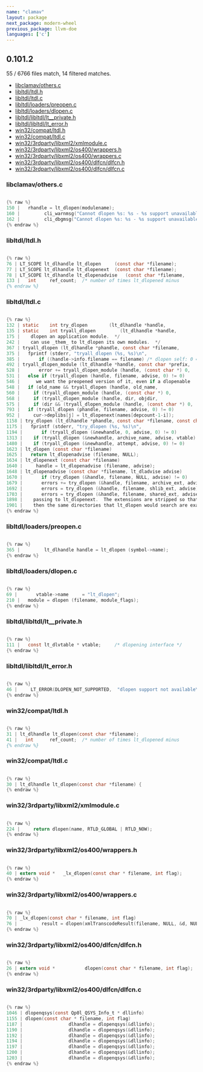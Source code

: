 ```yaml
---
name: "clamav"
layout: package
next_package: modern-wheel
previous_package: llvm-doe
languages: ['c']
---
```

## 0.101.2
55 / 6766 files match, 14 filtered matches.

 - [libclamav/others.c](#libclamavothersc)
 - [libltdl/ltdl.h](#libltdlltdlh)
 - [libltdl/ltdl.c](#libltdlltdlc)
 - [libltdl/loaders/preopen.c](#libltdlloaderspreopenc)
 - [libltdl/loaders/dlopen.c](#libltdlloadersdlopenc)
 - [libltdl/libltdl/lt__private.h](#libltdllibltdllt__privateh)
 - [libltdl/libltdl/lt_error.h](#libltdllibltdllt_errorh)
 - [win32/compat/ltdl.h](#win32compatltdlh)
 - [win32/compat/ltdl.c](#win32compatltdlc)
 - [win32/3rdparty/libxml2/xmlmodule.c](#win323rdpartylibxml2xmlmodulec)
 - [win32/3rdparty/libxml2/os400/wrappers.h](#win323rdpartylibxml2os400wrappersh)
 - [win32/3rdparty/libxml2/os400/wrappers.c](#win323rdpartylibxml2os400wrappersc)
 - [win32/3rdparty/libxml2/os400/dlfcn/dlfcn.h](#win323rdpartylibxml2os400dlfcndlfcnh)
 - [win32/3rdparty/libxml2/os400/dlfcn/dlfcn.c](#win323rdpartylibxml2os400dlfcndlfcnc)

### libclamav/others.c

```c

{% raw %}
150 | 	rhandle = lt_dlopen(modulename);
160 |         cli_warnmsg("Cannot dlopen %s: %s - %s support unavailable\n", name, err, featurename);
162 |         cli_dbgmsg("Cannot dlopen %s: %s - %s support unavailable\n", name, err, featurename);
{% endraw %}

```
### libltdl/ltdl.h

```c

{% raw %}
76 | LT_SCOPE lt_dlhandle lt_dlopen		(const char *filename);
77 | LT_SCOPE lt_dlhandle lt_dlopenext	(const char *filename);
78 | LT_SCOPE lt_dlhandle lt_dlopenadvise	(const char *filename,
133 |   int		ref_count;	/* number of times lt_dlopened minus
{% endraw %}

```
### libltdl/ltdl.c

```c

{% raw %}
132 | static	int	try_dlopen	      (lt_dlhandle *handle,
135 | static	int	tryall_dlopen	      (lt_dlhandle *handle,
175 |    dlopen an application module.  */
242 | 	 can use _them_ to lt_dlopen its own modules.  */
367 | tryall_dlopen (lt_dlhandle *phandle, const char *filename,
375 |   fprintf (stderr, "tryall_dlopen (%s, %s)\n",
385 |       if ((handle->info.filename == filename) /* dlopen self: 0 == 0 */
492 | tryall_dlopen_module (lt_dlhandle *handle, const char *prefix,
528 |       error += tryall_dlopen_module (handle, (const char *) 0,
531 |   else if (tryall_dlopen (handle, filename, advise, 0) != 0)
546 |      we want the preopened version of it, even if a dlopenable
548 |   if (old_name && tryall_dlopen (handle, old_name,
560 | 	  if (tryall_dlopen_module (handle, (const char *) 0,
568 | 	  if (tryall_dlopen_module (handle, dir, objdir,
575 | 	  if (dir && (tryall_dlopen_module (handle, (const char *) 0,
793 |   if (tryall_dlopen (phandle, filename, advise, 0) != 0)
952 | 	  cur->deplibs[j] = lt_dlopenext(names[depcount-1-i]);
1158 | try_dlopen (lt_dlhandle *phandle, const char *filename, const char *ext,
1175 |   fprintf (stderr, "try_dlopen (%s, %s)\n",
1194 |       if (tryall_dlopen (&newhandle, 0, advise, 0) != 0)
1313 | 	  if (tryall_dlopen (&newhandle, archive_name, advise, vtable) == 0)
1480 | 	  if (tryall_dlopen (&newhandle, attempt, advise, 0) != 0)
1623 | lt_dlopen (const char *filename)
1625 |   return lt_dlopenadvise (filename, NULL);
1634 | lt_dlopenext (const char *filename)
1640 |     handle = lt_dlopenadvise (filename, advise);
1648 | lt_dlopenadvise (const char *filename, lt_dladvise advise)
1670 |       if (try_dlopen (&handle, filename, NULL, advise) != 0)
1679 |       errors += try_dlopen (&handle, filename, archive_ext, advise);
1692 |       errors = try_dlopen (&handle, filename, shlib_ext, advise);
1703 |       errors = try_dlopen (&handle, filename, shared_ext, advise);
1898 |    passing to lt_dlopenext.  The extensions are stripped so that
1901 |    then the same directories that lt_dlopen would search are examined.  */
{% endraw %}

```
### libltdl/loaders/preopen.c

```c

{% raw %}
365 | 		  lt_dlhandle handle = lt_dlopen (symbol->name);
{% endraw %}

```
### libltdl/loaders/dlopen.c

```c

{% raw %}
69 |       vtable->name		= "lt_dlopen";
210 |   module = dlopen (filename, module_flags);
{% endraw %}

```
### libltdl/libltdl/lt__private.h

```c

{% raw %}
111 |   const lt_dlvtable *	vtable;		/* dlopening interface */
{% endraw %}

```
### libltdl/libltdl/lt_error.h

```c

{% raw %}
46 |     LT_ERROR(DLOPEN_NOT_SUPPORTED,  "dlopen support not available\0")	\
{% endraw %}

```
### win32/compat/ltdl.h

```c

{% raw %}
31 | lt_dlhandle lt_dlopen(const char *filename);
41 |   int		ref_count;	/* number of times lt_dlopened minus
{% endraw %}

```
### win32/compat/ltdl.c

```c

{% raw %}
30 | lt_dlhandle lt_dlopen(const char *filename) {
{% endraw %}

```
### win32/3rdparty/libxml2/xmlmodule.c

```c

{% raw %}
224 |     return dlopen(name, RTLD_GLOBAL | RTLD_NOW);
{% endraw %}

```
### win32/3rdparty/libxml2/os400/wrappers.h

```c

{% raw %}
40 | extern void *   _lx_dlopen(const char * filename, int flag);
{% endraw %}

```
### win32/3rdparty/libxml2/os400/wrappers.c

```c

{% raw %}
70 | _lx_dlopen(const char * filename, int flag)
76 |         result = dlopen(xmlTranscodeResult(filename, NULL, &d, NULL), flag);
{% endraw %}

```
### win32/3rdparty/libxml2/os400/dlfcn/dlfcn.h

```c

{% raw %}
26 | extern void *           dlopen(const char * filename, int flag);
{% endraw %}

```
### win32/3rdparty/libxml2/os400/dlfcn/dlfcn.c

```c

{% raw %}
1046 | dlopenqsys(const Qp0l_QSYS_Info_t * dllinfo)
1155 | dlopen(const char * filename, int flag)
1187 |                 dlhandle = dlopenqsys(&dllinfo);
1190 |                 dlhandle = dlopenqsys(&dllinfo);
1192 |                 dlhandle = dlopenqsys(&dllinfo);
1194 |                 dlhandle = dlopenqsys(&dllinfo);
1197 |                 dlhandle = dlopenqsys(&dllinfo);
1200 |                 dlhandle = dlopenqsys(&dllinfo);
1203 |                 dlhandle = dlopenqsys(&dllinfo);
{% endraw %}

```